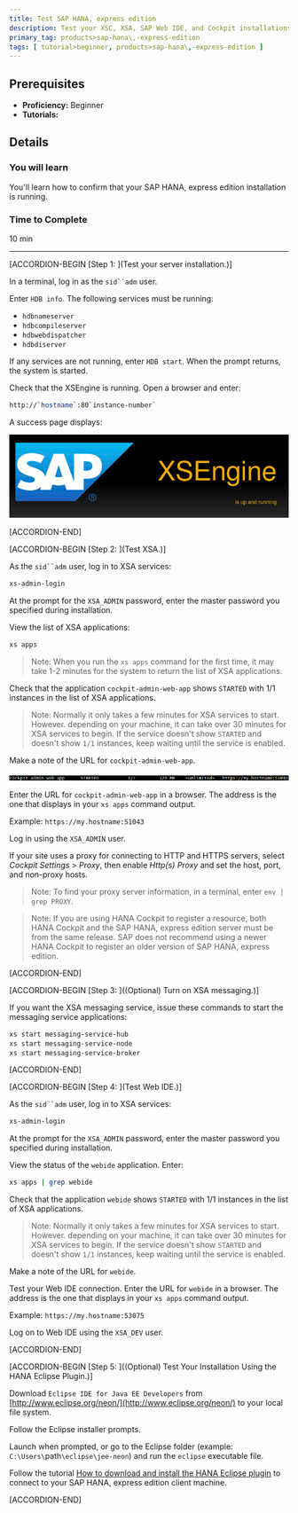 ```yaml
---
title: Test SAP HANA, express edition
description: Test your XSC, XSA, SAP Web IDE, and Cockpit installations.
primary_tag: products>sap-hana\,-express-edition
tags: [ tutorial>beginner, products>sap-hana\,-express-edition ]
---
```


<!-- loioa00667372f1a44228ae039268e927ba6 -->

## Prerequisites
 - **Proficiency:** Beginner
 - **Tutorials:**  

## Details
### You will learn
You'll learn how to confirm that your SAP HANA, express edition installation is running.

### Time to Complete
10 min

---

[ACCORDION-BEGIN [Step 1: ](Test your server installation.)]

In a terminal, log in as the `sid``adm` user.

Enter `HDB info`. The following services must be running:

-   `hdbnameserver`
-   `hdbcompileserver`
-   `hdbwebdispatcher`
-   `hdbdiserver`

If any services are not running, enter `HDB start`. When the prompt returns, the system is started.

Check that the XSEngine is running. Open a browser and enter:

```bash
http://`hostname`:80`instance-number`
```

A success page displays:

![loiofdcde7cfd9bc4a2d990f26340cf6387b_LowRes](loiofdcde7cfd9bc4a2d990f26340cf6387b_LowRes.png)

[ACCORDION-END]

[ACCORDION-BEGIN [Step 2: ](Test XSA.)]

As the `sid``adm` user, log in to XSA services:

```bash
xs-admin-login
```

At the prompt for the `XSA_ADMIN` password, enter the master password you specified during installation.

View the list of XSA applications:

```bash
xs apps
```

> Note:
> When you run the `xs apps` command for the first time, it may take 1-2 minutes for the system to return the list of XSA applications.
> 
> 

Check that the application `cockpit-admin-web-app` shows `STARTED` with 1/1 instances in the list of XSA applications.

> Note:
> Normally it only takes a few minutes for XSA services to start. However. depending on your machine, it can take over 30 minutes for XSA services to begin. If the service doesn't show `STARTED` and doesn't show `1/1` instances, keep waiting until the service is enabled.
> 
> 

Make a note of the URL for `cockpit-admin-web-app`.

![loio1636a2c7a819400aabfa34b34235abef_LowRes](loio1636a2c7a819400aabfa34b34235abef_LowRes.png)

Enter the URL for `cockpit-admin-web-app` in a browser. The address is the one that displays in your `xs apps` command output.

Example: `https://my.hostname:51043`

Log in using the `XSA_ADMIN` user.

If your site uses a proxy for connecting to HTTP and HTTPS servers, select *Cockpit Settings* > *Proxy*, then enable *Http(s) Proxy* and set the host, port, and non-proxy hosts.

> Note:
> To find your proxy server information, in a terminal, enter `env | grep PROXY`.
> 
> 

> Note:
> If you are using HANA Cockpit to register a resource, both HANA Cockpit and the SAP HANA, express edition server must be from the same release. SAP does not recommend using a newer HANA Cockpit to register an older version of SAP HANA, express edition.
> 
> 

[ACCORDION-END]

[ACCORDION-BEGIN [Step 3: ]((Optional) Turn on XSA messaging.)]

If you want the XSA messaging service, issue these commands to start the messaging service applications:

```bash
xs start messaging-service-hub
xs start messaging-service-node
xs start messaging-service-broker

```

[ACCORDION-END]

[ACCORDION-BEGIN [Step 4: ](Test Web IDE.)]

As the `sid``adm` user, log in to XSA services:

```bash
xs-admin-login
```

At the prompt for the `XSA_ADMIN` password, enter the master password you specified during installation.

View the status of the `webide` application. Enter:

```bash
xs apps | grep webide
```

Check that the application `webide` shows `STARTED` with 1/1 instances in the list of XSA applications.

> Note:
> Normally it only takes a few minutes for XSA services to start. However. depending on your machine, it can take over 30 minutes for XSA services to begin. If the service doesn't show `STARTED` and doesn't show `1/1` instances, keep waiting until the service is enabled.
> 
> 

Make a note of the URL for `webide`.

Test your Web IDE connection. Enter the URL for `webide` in a browser. The address is the one that displays in your `xs apps` command output.

Example: `https://my.hostname:53075`

Log on to Web IDE using the `XSA_DEV` user.

[ACCORDION-END]

[ACCORDION-BEGIN [Step 5: ]((Optional) Test Your Installation Using the HANA Eclipse Plugin.)]

Download `Eclipse IDE for Java EE Developers` from [http://www.eclipse.org/neon/](http://www.eclipse.org/neon/) to your local file system.

Follow the Eclipse installer prompts.

Launch when prompted, or go to the Eclipse folder (example: `C:\Users\`path`\eclipse\jee-neon`) and run the `eclipse` executable file.

Follow the tutorial [How to download and install the HANA Eclipse plugin](http://www.sap.com/developer/how-tos/2016/09/hxe-howto-eclipse.html) to connect to your SAP HANA, express edition client machine.

[ACCORDION-END]


